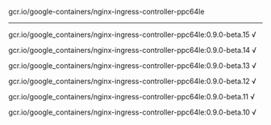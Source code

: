 gcr.io/google-containers/nginx-ingress-controller-ppc64le 

----
gcr.io/google_containers/nginx-ingress-controller-ppc64le:0.9.0-beta.15 √

gcr.io/google_containers/nginx-ingress-controller-ppc64le:0.9.0-beta.14 √

gcr.io/google_containers/nginx-ingress-controller-ppc64le:0.9.0-beta.13 √

gcr.io/google_containers/nginx-ingress-controller-ppc64le:0.9.0-beta.12 √

gcr.io/google_containers/nginx-ingress-controller-ppc64le:0.9.0-beta.11 √

gcr.io/google_containers/nginx-ingress-controller-ppc64le:0.9.0-beta.10 √

